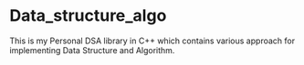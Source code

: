 # Data_structure_algo
This is my Personal DSA library in C++ which contains various approach for implementing Data Structure and Algorithm.
